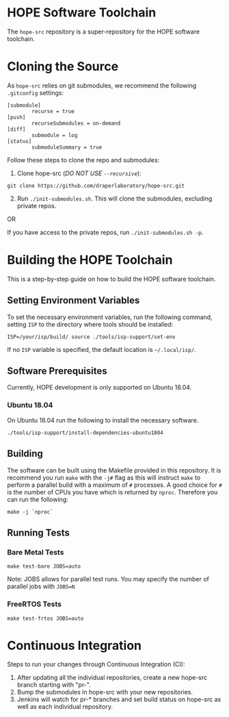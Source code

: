 # HOPE Software Toolchain

The `hope-src` repository is a super-repository for the HOPE software
toolchain.

# Cloning the Source

As `hope-src` relies on git submodules, we recommend the following
`.gitconfig` settings:

~~~
[submodule]
        recurse = true
[push]
        recurseSubmodules = on-demand
[diff]
        submodule = log
[status]
        submoduleSummary = true
~~~

Follow these steps to clone the repo and submodules:

1. Clone hope-src (*DO NOT USE `--recursive`*):

~~~
git clone https://github.com/draperlaboratory/hope-src.git
~~~

2. Run `./init-submodules.sh`. This will clone the submodules, excluding private repos.

OR

If you have access to the private repos, run `./init-submodules.sh -p`.

# Building the HOPE Toolchain

This is a step-by-step guide on how to build the HOPE software toolchain.

## Setting Environment Variables

To set the necessary environment variables, run the following command, setting
`ISP` to the directory where tools should be installed:

```
ISP=/your/isp/build/ source ./tools/isp-support/set-env
```

If no `ISP` variable is specified, the default location is `~/.local/isp/`.

## Software Prerequisites

Currently, HOPE development is only supported on Ubuntu 18.04.

### Ubuntu 18.04

On Ubuntu 18.04 run the following to install the necessary software.

```
./tools/isp-support/install-dependencies-ubuntu1804
```

## Building

The software can be built using the Makefile provided in this repository.  It is
recommend you run `make` with the `-j#` flag as this will instruct `make` to
perform a parallel build with a maximum of `#` processes.  A good
choice for `#` is the number of CPUs you have which is returned by `nproc`.
Therefore you can run the following:

```
make -j `nproc`
```

## Running Tests

### Bare Metal Tests

```
make test-bare JOBS=auto
```

Note: JOBS allows for parallel test runs. You may specify the number of parallel jobs with `JOBS=N`

### FreeRTOS Tests

```
make test-frtos JOBS=auto
```

# Continuous Integration

Steps to run your changes through Continuous Integration (CI):

1. After updating all the individual repositories, create a new hope-src branch starting with "pr-".
2. Bump the submodules in hope-src with your new repositories.
3. Jenkins will watch for pr-* branches and set build status on hope-src as well as each individual repository.
